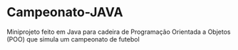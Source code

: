 # Campeonato-JAVA
Miniprojeto feito em Java para cadeira de Programação Orientada a Objetos (POO) que simula um campeonato de futebol
